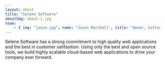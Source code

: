 ```yaml
---
layout: about
title: "Selene Software" 
aboutImg: about-1.jpg
team:
    - { img: "jason.jpg", name: "Jason Marshall", title: "Owner, Software Engineer" }
---
```

Selene Software has a strong commitment to high quality web applications and the best in customer satifasition.  Using only the best and open source tools, we build highly scalable cloud-based web applications to drive your company ever forward.
